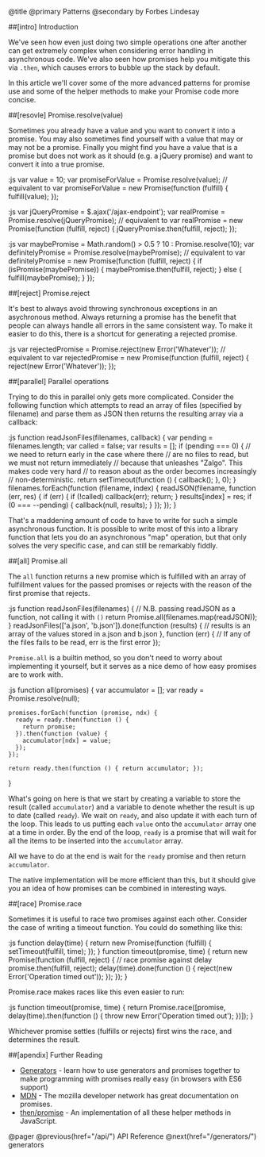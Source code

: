 @title
  @primary
    Patterns
  @secondary
    by Forbes Lindesay

##[intro] Introduction

We've seen how even just doing two simple operations one after another can get extremely
complex when considering error handling in asynchronous code. We've also seen how promises
help you mitigate this via `.then`, which causes errors to bubble up the stack by
default.

In this article we'll cover some of the more advanced patterns for promise use and some of
the helper methods to make your Promise code more concise.

##[resovle] Promise.resolve(value)

Sometimes you already have a value and you want to convert it into a promise. You may also
sometimes find yourself with a value that may or may not be a promise. Finally you might
find you have a value that is a promise but does not work as it should (e.g. a jQuery promise)
and want to convert it into a true promise.

:js
  var value = 10;
  var promiseForValue = Promise.resolve(value);
  // equivalent to
  var promiseForValue = new Promise(function (fulfill) {
    fulfill(value);
  });

:js
  var jQueryPromise = $.ajax('/ajax-endpoint');
  var realPromise = Promise.resolve(jQueryPromise);
  // equivalent to
  var realPromise = new Promise(function (fulfill, reject) {
    jQueryPromise.then(fulfill, reject);
  });

:js
  var maybePromise = Math.random() > 0.5 ? 10 : Promise.resolve(10);
  var definitelyPromise = Promise.resolve(maybePromise);
  // equivalent to
  var definitelyPromise = new Promise(function (fulfill, reject) {
    if (isPromise(maybePromise)) {
      maybePromise.then(fulfill, reject);
    } else {
      fulfill(maybePromise);
    }
  });

##[reject] Promise.reject

It's best to always avoid throwing synchronous exceptions in an asychronous method. Always
returning a promise has the benefit that people can always handle all errors in the same
consistent way. To make it easier to do this, there is a shortcut for generating a rejected
promise.

:js
  var rejectedPromise = Promise.reject(new Error('Whatever'));
  // equivalent to
  var rejectedPromise = new Promise(function (fulfill, reject) {
    reject(new Error('Whatever'));
  });

##[parallel] Parallel operations

Trying to do this in parallel only gets more complicated.  Consider the following function
which attempts to read an array of files (specified by filename) and parse them as JSON then
returns the resulting array via a callback:

:js
  function readJsonFiles(filenames, callback) {
    var pending = filenames.length;
    var called = false;
    var results = [];
    if (pending === 0) {
      // we need to return early in the case where there
      // are no files to read, but we must not return immediately
      // because that unleashes "Zalgo". This makes code very hard
      // to reason about as the order becomes increasingly
      // non-deterministic.
      return setTimeout(function () { callback(); }, 0);
    }
    filenames.forEach(function (filename, index) {
      readJSON(filename, function (err, res) {
        if (err) {
          if (!called) callback(err);
          return;
        }
        results[index] = res;
        if (0 === --pending) {
          callback(null, results);
        }
      });
    });
  }

That's a maddening amount of code to have to write for such a simple asynchronous function.
It is possible to write most of this into a library function that lets you do an asynchronous
"map" operation, but that only solves the very specific case, and can still be remarkably fiddly.

##[all] Promise.all

The `all` function returns a new promise which is fulfilled with an array of fulfillment
values for the passed promises or rejects with the reason of the first promise that rejects.

:js
  function readJsonFiles(filenames) {
    // N.B. passing readJSON as a function, not calling it with `()`
    return Promise.all(filenames.map(readJSON));
  }
  readJsonFiles(['a.json', 'b.json']).done(function (results) {
    // results is an array of the values stored in a.json and b.json
  }, function (err) {
    // If any of the files fails to be read, err is the first error
  });

`Promise.all` is a builtin method, so you don't need to worry about implementing it
yourself, but it serves as a nice demo of how easy promises are to work with.

:js
  function all(promises) {
    var accumulator = [];
    var ready = Promise.resolve(null);

    promises.forEach(function (promise, ndx) {
      ready = ready.then(function () {
        return promise;
      }).then(function (value) {
        accumulator[ndx] = value;
      });
    });

    return ready.then(function () { return accumulator; });
  }

What's going on here is that we start by creating a variable to store the result (called
`accumulator`) and a variable to denote whether the result is up to date (called
`ready`). We wait on `ready`, and also update it with each turn of the loop.
This leads to us putting each `value` onto the `accumulator` array one at a time
in order. By the end of the loop, `ready` is a promise that will wait for
all the items to be inserted into the `accumulator` array.

All we have to do at the end is wait for the `ready` promise and then return `accumulator`.

The native implementation will be more efficient than this, but it should give you an idea
of how promises can be combined in interesting ways.

##[race] Promise.race

Sometimes it is useful to race two promises against each other. Consider the case of writing a timeout
function.  You could do something like this:

:js
  function delay(time) {
    return new Promise(function (fulfill) {
      setTimeout(fulfill, time);
    });
  }
  function timeout(promise, time) {
    return new Promise(function (fulfill, reject) {
      // race promise against delay
      promise.then(fulfill, reject);
      delay(time).done(function () {
        reject(new Error('Operation timed out'));
      });
    });
  }

Promise.race makes races like this even easier to run:

:js
  function timeout(promise, time) {
    return Promise.race([promise, delay(time).then(function () {
      throw new Error('Operation timed out');
    })]);
  }

Whichever promise settles (fulfills or rejects) first wins the race, and determines the result.

##[apendix] Further Reading

 - [Generators](/generators/) - learn how to use generators and promises together to make programming with promises really easy (in browsers with ES6 support)
 - [MDN](https://developer.mozilla.org/en-US/docs/Web/JavaScript/Reference/Global_Objects/Promise) - The mozilla developer network has great documentation on promises.
 - [then/promise](https://github.com/then/promise) - An implementation of all these helper methods in JavaScript.

@pager
  @previous(href="/api/")
    API Reference
  @next(href="/generators/")
    generators

